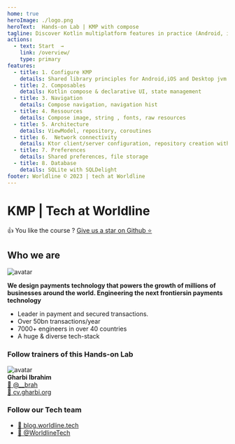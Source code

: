 ```yaml
---
home: true
heroImage: ./logo.png
heroText:  Hands-on Lab | KMP with compose 
tagline: Discover Kotlin multiplatform features in practice (Android, iOS, desktop & web). 
actions:
  - text: Start  →
    link: /overview/
    type: primary
features:
  - title: 1. Configure KMP
    details: Shared library principles for Android,iOS and Desktop jvm 
  - title: 2. Composables
    details: Kotlin compose & declarative UI, state management
  - title: 3. Navigation
    details: Compose navigation, navigation hist
  - title: 4. Ressources
    details: Compose image, string , fonts, raw resources
  - title: 5. Architecture
    details: ViewModel, repository, coroutines
  - title: 6.  Network connectivity 
    details: Ktor client/server configuration, repository creation with flow 
  - title: 7. Preferences
    details: Shared preferences, file storage
  - title: 8. Database
    details: SQLite with SQLDelight
footer: Worldline © 2023 | tech at Worldline
---
```


# KMP | Tech at Worldline

👍 You like the course ? [Give us a star on Github ⭐](https://github.com/worldline/learning-kotlin-multiplatform)

## Who we are 

![avatar](./assets/images/logo_worldline.png)  

**We design payments technology that powers the growth of millions​ of businesses around the world. Engineering the next frontiers​ in payments technology​**  
* Leader in payment and secured transactions. ​ 
* Over 50bn transactions/year​
* 7000+ engineers​ in over 40 countries​
* A huge & diverse​ tech-stack

### Follow trainers of this Hands-on Lab

![avatar](./assets/images/avatar.png)  
**Gharbi Ibrahim**  
[🔗 @__brah​](https://twitter.com/__brah)  
[🔗 cv.gharbi.org](http://cv.gharbi.org)

### Follow our Tech team

* [🔗 blog.worldline.tech](http://blog.worldline.tech)
* [🔗 @WorldlineTech​](https://twitter.com/worldlinetech)
